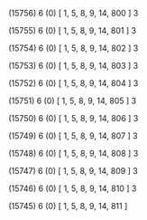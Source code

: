 (15756) 6 (0) [ 1, 5, 8, 9, 14, 800 ] 3 


(15755) 6 (0) [ 1, 5, 8, 9, 14, 801 ] 3 


(15754) 6 (0) [ 1, 5, 8, 9, 14, 802 ] 3 


(15753) 6 (0) [ 1, 5, 8, 9, 14, 803 ] 3 


(15752) 6 (0) [ 1, 5, 8, 9, 14, 804 ] 3 


(15751) 6 (0) [ 1, 5, 8, 9, 14, 805 ] 3 


(15750) 6 (0) [ 1, 5, 8, 9, 14, 806 ] 3 


(15749) 6 (0) [ 1, 5, 8, 9, 14, 807 ] 3 


(15748) 6 (0) [ 1, 5, 8, 9, 14, 808 ] 3 


(15747) 6 (0) [ 1, 5, 8, 9, 14, 809 ] 3 


(15746) 6 (0) [ 1, 5, 8, 9, 14, 810 ] 3 


(15745) 6 (0) [ 1, 5, 8, 9, 14, 811 ]  

